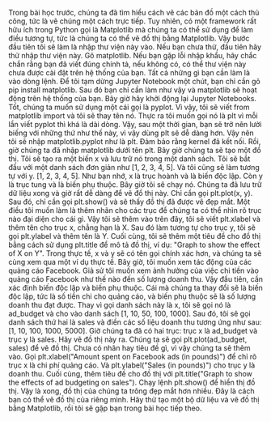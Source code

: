 Trong bài học trước, chúng ta đã tìm hiểu cách vẽ các bản đồ một cách thủ công, tức là vẽ chúng một cách trực tiếp.
Tuy nhiên, có một framework rất hữu ích trong Python gọi là Matplotlib mà chúng ta có thể sử dụng để làm điều tương tự, tức là chúng ta có thể vẽ đồ thị bằng Matplotlib.
Vậy bước đầu tiên tôi sẽ làm là nhập thư viện này vào.
Nếu bạn chưa thử, đầu tiên hãy thử nhập thư viện này.
Gõ matplotlib.
Nếu bạn gặp lỗi nhập khẩu, hãy chắc chắn rằng bạn đã viết đúng chính tả, nếu không có, có thể thư viện này chưa được cài đặt trên hệ thống của bạn.
Tất cả những gì bạn cần làm là vào dòng lệnh.
Để tôi tạm dừng Jupyter Notebook một chút, bạn chỉ cần gõ pip install matplotlib.
Sau đó bạn chỉ cần làm như vậy và matplotlib sẽ hoạt động trên hệ thống của bạn.
Bây giờ hãy khởi động lại Jupyter Notebooks.
Tốt, chúng ta muốn sử dụng một cái gọi là pyplot.
Vì vậy, tôi sẽ viết from matplotlib import và tôi sẽ thay tên nó.
Thực ra tôi muốn gọi nó là plt vì mỗi lần viết pyplot thì khá là dài dòng.
Vậy, sau một thời gian, bạn sẽ trở nên lười biếng với những thứ như thế này, vì vậy dùng plt sẽ dễ dàng hơn.
Vậy nên tôi sẽ nhập matplotlib.pyplot như là plt.
Đảm bảo rằng kernel đã kết nối.
Rồi, giờ chúng ta đã nhập matplotlib dưới tên plt.
Bây giờ chúng ta sẽ tạo một đồ thị.
Tôi sẽ tạo ra một biến x và lưu trữ nó trong một danh sách.
Tôi sẽ bắt đầu với một danh sách đơn giản như [1, 2, 3, 4, 5].
Và tôi cũng sẽ làm tương tự với y.
[1, 2, 3, 4, 5].
Như bạn nhớ, x là trục hoành và là biến độc lập.
Còn y là trục tung và là biến phụ thuộc.
Bây giờ tôi sẽ chạy nó.
Chúng ta đã lưu trữ dữ liệu xong và giờ rất dễ dàng để vẽ đồ thị này.
Chỉ cần gọi plt.plot(x, y).
Sau đó, chỉ cần gọi plt.show() và sẽ thấy đồ thị đã được vẽ đẹp mắt.
Một điều tôi muốn làm là thêm nhãn cho các trục để chúng ta có thể nhìn rõ trục nào đại diện cho cái gì.
Vậy tôi sẽ thêm vào trên đây, tôi sẽ viết plt.xlabel và thêm tên cho trục x, chẳng hạn là X.
Sau đó làm tương tự cho trục y, tôi sẽ gọi plt.ylabel và thêm tên là Y.
Cuối cùng, tôi sẽ thêm một tiêu đề cho đồ thị bằng cách sử dụng plt.title để mô tả đồ thị, ví dụ: "Graph to show the effect of X on Y".
Trong thực tế, x và y sẽ có tên gọi chính xác hơn, và chúng ta sẽ cùng xem qua một ví dụ thực tế.
Bây giờ, tôi muốn xem tác động của các quảng cáo Facebook.
Giả sử tôi muốn xem ảnh hưởng của việc chi tiền vào quảng cáo Facebook như thế nào đến số lượng doanh thu.
Vậy đầu tiên, cần xác định biến độc lập và biến phụ thuộc.
Cái mà chúng ta thay đổi sẽ là biến độc lập, tức là số tiền chi cho quảng cáo, và biến phụ thuộc sẽ là số lượng doanh thu đạt được.
Thay vì gọi danh sách này là x, tôi sẽ gọi nó là ad_budget và cho vào danh sách [1, 10, 50, 100, 1000].
Sau đó, tôi sẽ gọi danh sách thứ hai là sales và điền các số liệu doanh thu tương ứng như sau: [1, 10, 100, 1000, 5000].
Giờ chúng ta đã có hai trục: trục x là ad_budget và trục y là sales.
Hãy vẽ đồ thị này ra.
Chúng ta sẽ gọi plt.plot(ad_budget, sales) để vẽ đồ thị.
Chưa có nhãn hay tiêu đề gì, vì vậy chúng ta sẽ thêm vào.
Gọi plt.xlabel("Amount spent on Facebook ads (in pounds)") để chỉ rõ trục x là chi phí quảng cáo.
Và plt.ylabel("Sales (in pounds)") cho trục y là doanh thu.
Cuối cùng, thêm tiêu đề cho đồ thị với plt.title("Graph to show the effects of ad budgeting on sales").
Chạy lệnh plt.show() để hiển thị đồ thị.
Vậy là xong, đồ thị của chúng ta trông đẹp mắt hơn nhiều.
Đây là cách bạn có thể vẽ đồ thị của riêng mình.
Hãy thử tạo một bộ dữ liệu và vẽ đồ thị bằng Matplotlib, rồi tôi sẽ gặp bạn trong bài học tiếp theo.

